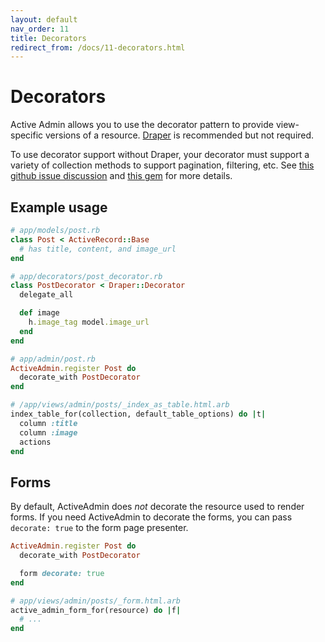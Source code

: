 ```yaml
---
layout: default
nav_order: 11
title: Decorators
redirect_from: /docs/11-decorators.html
---
```


# Decorators

Active Admin allows you to use the decorator pattern to provide view-specific
versions of a resource. [Draper](https://github.com/drapergem/draper) is
recommended but not required.

To use decorator support without Draper, your decorator must support a variety
of collection methods to support pagination, filtering, etc. See
[this github issue discussion](https://github.com/activeadmin/activeadmin/issues/3600)
and [this gem](https://github.com/kiote/activeadmin-poro-decorator) for more details.

## Example usage

```ruby
# app/models/post.rb
class Post < ActiveRecord::Base
  # has title, content, and image_url
end

# app/decorators/post_decorator.rb
class PostDecorator < Draper::Decorator
  delegate_all

  def image
    h.image_tag model.image_url
  end
end

# app/admin/post.rb
ActiveAdmin.register Post do
  decorate_with PostDecorator
end

# /app/views/admin/posts/_index_as_table.html.arb
index_table_for(collection, default_table_options) do |t|
  column :title
  column :image
  actions
end
```

## Forms

By default, ActiveAdmin does *not* decorate the resource used to render forms.
If you need ActiveAdmin to decorate the forms, you can pass `decorate: true` to the
form page presenter.

```ruby
ActiveAdmin.register Post do
  decorate_with PostDecorator

  form decorate: true
end

# app/views/admin/posts/_form.html.arb
active_admin_form_for(resource) do |f|
  # ...
end
```
